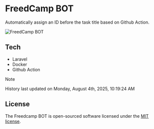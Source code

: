 # FreedCamp BOT

Automatically assign an ID before the task title based on Github Action.

![FreedCamp BOT](https://repository-images.githubusercontent.com/737932867/7d34798b-2680-471c-b089-a78a718d3d6a)

## Tech

- Laravel
- Docker
- Github Action

> [!NOTE]  
> History last updated on Monday, August 4th, 2025, 10:19:24 AM

## License

The Freedcamp BOT is open-sourced software licensed under the [MIT license](https://opensource.org/licenses/MIT).
